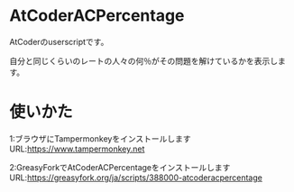 # AtCoderACPercentage

AtCoderのuserscriptです。

自分と同じくらいのレートの人々の何％がその問題を解けているかを表示します。

# 使いかた
1:ブラウザにTampermonkeyをインストールします　
URL:https://www.tampermonkey.net


2:GreasyForkでAtCoderACPercentageをインストールします 
URL:https://greasyfork.org/ja/scripts/388000-atcoderacpercentage
